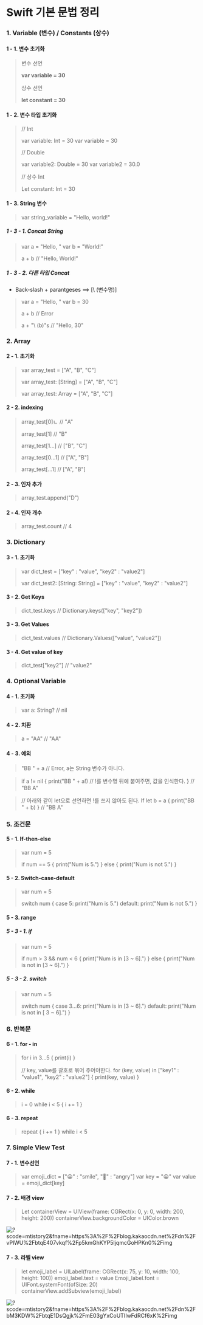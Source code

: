 # Swift 기본 문법 정리

### 1. Variable (변수) / Constants (상수)

#### 1 - 1. 변수 초기화

> 변수 선언
>
> **var variable = 30**
>
> 상수 선언
>
> **let constant = 30**



#### 1 - 2. 변수 타입 초기화

> // Int
>
> var variable: Int = 30
> var variable = 30
>
> // Double
>
> var variable2: Double = 30
> var variable2 = 30.0
>
> // 상수 Int
>
> Let constant: Int = 30



#### 1 - 3. String 변수

> var string_variable = "Hello, world!"



##### 1 - 3 - 1. Concat String

> var a = "Hello, "
> var b = "World!"
>
> a + b
> // "Hello, World!"

##### 1 - 3 - 2. 다른 타입 Concat

* Back-slash + parantgeses ==> [\ (변수명)]

> var a = "Hello, "
> var b = 30
>
> a + b
> // Error
>
> a + "\ (b)"s
> // "Hello, 30"



### 2. Array

#### 2 - 1. 초기화

> var array_test = ["A", "B", "C"]
>
> var array_test: [String] = ["A", "B", "C"]
>
> var array_test: Array<string> = ["A", "B", "C"]



#### 2 - 2. indexing

> array_test[0]ㄴ
> // "A"
>
> array_test[1]
> // "B"
>
> array_test[1...]
> // ["B", "C"]
>
> array_test[0...1]
> // ["A", "B"]
>
> array_test[...1]
> // ["A", "B"]



#### 2 - 3. 인자 추가

> array_test.append("D")



#### 2 - 4. 인자 개수

> array_test.count
> // 4



### 3. Dictionary

#### 3 - 1. 초기화

> var dict_test = ["key" : "value", "key2" : "value2"]
>
> var dict_test2: [String: String] = ["key" : "value", "key2" : "value2"]



#### 3 - 2. Get Keys

> dict_test.keys
> // Dictionary.keys(["key", "key2"])



#### 3 - 3. Get Values

> dict_test.values
> // Dictionary.Values(["value", "value2"])



#### 3 - 4. Get value of key

> dict_test["key2"]
> // "value2"



### 4. Optional Variable

#### 4 - 1. 초기화

> var a: String?
> // nil



#### 4 - 2. 치환

> a = "AA"
> // "AA"



#### 4 - 3. 예외

> "BB " + a
> // Error, a는 String 변수가 아니다.

> if a != nil {
> 	print("BB " + a!)		// !를 변수명 뒤에 붙여주면, 값을 인식한다.
> }
> // "BB A"

> // 아래와 같이 let으로 선언하면 !를 쓰지 않아도 된다.
> If let b = a {
> 	print("BB " + b)
> }
> // "BB A"



### 5. 조건문

#### 5 - 1. If-then-else

> var num = 5
>
> if num == 5 {
> 	print("Num is 5.")
> }  else {
> 	print("Num is not 5.")
> }



#### 5 - 2. Switch-case-default

> var num = 5
>
> switch num {
> case 5:
> 	print("Num is 5.")
> default:
> 	print("Num is not 5.")
> }



#### 5 - 3. range

##### 5 - 3 - 1. if

> var num = 5
>
> if num > 3 && num < 6 {
> 	print("Num is in [3 ~ 6].")
> }   else {
> 	print("Num is not in [3 ~ 6].")
> }

#####  5 - 3 - 2. switch

> var num = 5
>
> switch num {
> case 3...6:
> 	print("Num is in [3 ~ 6].")
> default:
> 	print("Num is not in [ 3 ~ 6].")
> }



### 6. 반복문

#### 6 - 1. for - in

> for i in 3...5 {
> 	print(i)
> }
>
> // key, value를 괄호로 묶어 주어야한다.
> for (key, value) in ["key1" : "value1", "key2" : "value2"] {
> 	print(key, value)
> }



#### 6 - 2. while

> i = 0
> while i < 5 {
> 	i += 1
> }



#### 6 - 3. repeat

> repeat {
> 	i += 1
> }  while i < 5



### 7. Simple View Test

#### 7 - 1. 변수선언

> var emoji_dict = ["😀" : "smile", "😤" : "angry"]
> var key = "😀"
> var value = emoji_dict[key]



#### 7 - 2. 배경 view

> Let containerView = UIView(frame: CGRect(x: 0, y: 0, width: 200, height: 200))
> containerView.backgroundColor = UIColor.brown

![?scode=mtistory2&fname=https%3A%2F%2Fblog.kakaocdn.net%2Fdn%2FvPlWU%2FbtqE407vkqf%2Fp5kmGhKYP5IjqmcGoHPKn0%2Fimg](https://img1.daumcdn.net/thumb/R1280x0/?scode=mtistory2&fname=https%3A%2F%2Fblog.kakaocdn.net%2Fdn%2FvPlWU%2FbtqE407vkqf%2Fp5kmGhKYP5IjqmcGoHPKn0%2Fimg.png)



#### 7 - 3. 라벨 view

> let emoji_label = UILabel(frame: CGRect(x: 75, y: 10, width: 100, height: 100))
> emoji_label.text = value
> Emoji_label.font = UIFont.systemFont(ofSize: 20)
> containerView.addSubview(emoji_label)

![?scode=mtistory2&fname=https%3A%2F%2Fblog.kakaocdn.net%2Fdn%2FbM3KDW%2FbtqE1DsQgjk%2FmE03gYxCoUTIIwFdRCf6xK%2Fimg](https://img1.daumcdn.net/thumb/R1280x0/?scode=mtistory2&fname=https%3A%2F%2Fblog.kakaocdn.net%2Fdn%2FbM3KDW%2FbtqE1DsQgjk%2FmE03gYxCoUTIIwFdRCf6xK%2Fimg.png)

